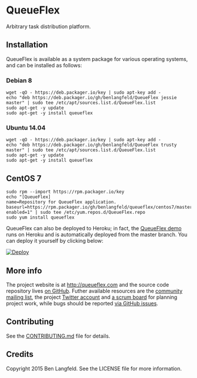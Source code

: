 # QueueFlex

Arbitrary task distribution platform.

## Installation

QueueFlex is available as a system package for various operating systems, and can be installed as follows:

### Debian 8

```
wget -qO - https://deb.packager.io/key | sudo apt-key add -
echo "deb https://deb.packager.io/gh/benlangfeld/QueueFlex jessie master" | sudo tee /etc/apt/sources.list.d/QueueFlex.list
sudo apt-get -y update
sudo apt-get -y install queueflex
```

### Ubuntu 14.04

```
wget -qO - https://deb.packager.io/key | sudo apt-key add -
echo "deb https://deb.packager.io/gh/benlangfeld/QueueFlex trusty master" | sudo tee /etc/apt/sources.list.d/QueueFlex.list
sudo apt-get -y update
sudo apt-get -y install queueflex
```

## CentOS 7

```
sudo rpm --import https://rpm.packager.io/key
echo "[QueueFlex]
name=Repository for QueueFlex application.
baseurl=https://rpm.packager.io/gh/benlangfeld/queueflex/centos7/master
enabled=1" | sudo tee /etc/yum.repos.d/QueueFlex.repo
sudo yum install queueflex
```

QueueFlex can also be deployed to Heroku; in fact, the [QueueFlex demo](http://demo.queueflex.com) runs on Heroku and is automatically deployed from the master branch. You can deploy it yourself by clicking below:

[![Deploy](https://www.herokucdn.com/deploy/button.svg)](https://heroku.com/deploy)

## More info

The project website is at http://queueflex.com and the source code repository lives [on GitHub](https://github.com/benlangfeld/QueueFlex). Futher available resources are the [community mailing list](http://groups.google.com/group/queueflex), the project [Twitter account](https://twitter.com/queueflex) and [a scrum board](https://www.pivotaltracker.com/n/projects/1496824) for planning project work, while bugs should be reported [via GitHub issues](https://github.com/benlangfeld/QueueFlex/issues).

## Contributing

See the [CONTRIBUTING.md](CONTRIBUTING.md) file for details.

## Credits

Copyright 2015 Ben Langfeld. See the LICENSE file for more information.

